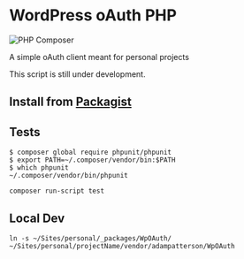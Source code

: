 # WordPress oAuth PHP
![PHP Composer](https://github.com/adampatterson/wpoauth/workflows/PHP%20Composer/badge.svg?branch=main)

A simple oAuth client meant for personal projects

This script is still under development.

## Install from [Packagist](https://packagist.org/packages/adampatterson/wpoauth)

## Tests

```
$ composer global require phpunit/phpunit
$ export PATH=~/.composer/vendor/bin:$PATH
$ which phpunit
~/.composer/vendor/bin/phpunit
```

`composer run-script test`

## Local Dev

`ln -s ~/Sites/personal/_packages/WpOAuth/ ~/Sites/personal/projectName/vendor/adampatterson/WpOAuth`
